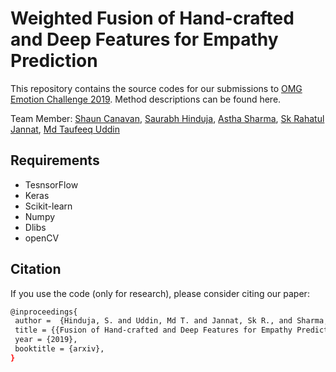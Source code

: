 # Weighted Fusion of Hand-crafted and Deep Features for Empathy Prediction

This repository contains the source codes for our submissions to [OMG Emotion Challenge 2019].
Method descriptions can be found here.

Team Member: [Shaun Canavan], [Saurabh Hinduja], [Astha Sharma], [Sk Rahatul Jannat], [Md Taufeeq Uddin ]

## Requirements
* TesnsorFlow
* Keras
* Scikit-learn
* Numpy
* Dlibs
* openCV


## Citation
If you use the code (only for research), please consider citing our paper:
```sh
@inproceedings{
 author =  {Hinduja, S. and Uddin, Md T. and Jannat, Sk R., and Sharma, A. and Canavan, S.},
 title = {{Fusion of Hand-crafted and Deep Features for Empathy Prediction}},
 year = {2019},
 booktitle = {arxiv},
}
```

[OMG Emotion Challenge 2019]: <https://www2.informatik.uni-hamburg.de/wtm/omgchallenges/omg_empathy.html>
[Shaun Canavan]: <http://www.csee.usf.edu/~scanavan/>
[Saurabh Hinduja]: <mailto:saurabhh@mail.usf.edu>
[Astha Sharma]: <mailto:asthasharma@mail.usf.edu>
[Sk Rahatul Jannat]: <mailto:jannat@mail.usf.edu>
[Md Taufeeq Uddin ]: <mailto:mdtaufeeq@mail.usf.edu>
